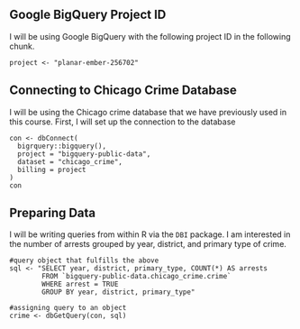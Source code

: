 ## Google BigQuery Project ID

I will be using Google BigQuery with the following project ID in the following chunk.

```{r}
project <- "planar-ember-256702"
```

## Connecting to Chicago Crime Database

I will be using the Chicago crime database that we have previously used in this course. First, I will set up the connection to the database

```{r}
con <- dbConnect(
  bigrquery::bigquery(),
  project = "bigquery-public-data",
  dataset = "chicago_crime",
  billing = project
)
con 
```

## Preparing Data

I will be writing queries from within R via the `DBI` package. I am interested in the number of arrests grouped by year, district, and primary type of crime. 

```{r}
#query object that fulfills the above
sql <- "SELECT year, district, primary_type, COUNT(*) AS arrests 
        FROM `bigquery-public-data.chicago_crime.crime` 
        WHERE arrest = TRUE
        GROUP BY year, district, primary_type"

#assigning query to an object
crime <- dbGetQuery(con, sql)
```
